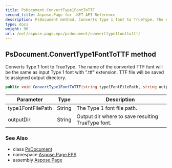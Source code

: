 ```yaml
---
title: PsDocument.ConvertType1FontToTTF
second_title: Aspose.Page for .NET API Reference
description: PsDocument method. Converts Type 1 font to TrueType. The name of the converted TTF font will be the same as input Type 1 font with .ttf extension. TTF file will be saved to assigned output directory
type: docs
weight: 90
url: /net/aspose.page.eps/psdocument/converttype1fonttottf/
---
```

## PsDocument.ConvertType1FontToTTF method

Converts Type 1 font to TrueType. The name of the converted TTF font will be the same as input Type 1 font with ".ttf" extension. TTF file will be saved to assigned output directory.

```csharp
public void ConvertType1FontToTTF(string type1FontFilePath, string outputDir)
```

| Parameter | Type | Description |
| --- | --- | --- |
| type1FontFilePath | String | The Type 1 font file path. |
| outputDir | String | Output dir where to save resulting TrueType font. |

### See Also

* class [PsDocument](../)
* namespace [Aspose.Page.EPS](../../psdocument/)
* assembly [Aspose.Page](../../../)



